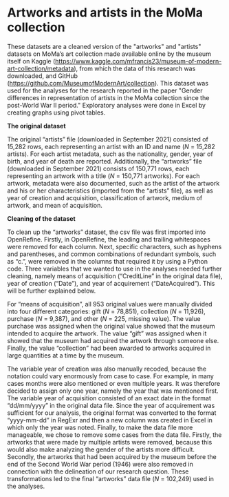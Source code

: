 # Artworks and artists in the MoMa collection

These datasets are a cleaned version of the "artworks" and "artists" datasets on MoMa’s art collection made available online by the museum itself on Kaggle (https://www.kaggle.com/mfrancis23/museum-of-modern-art-collection/metadata), from which the data of this research was downloaded, and GitHub (https://github.com/MuseumofModernArt/collection). This dataset was used for the analyses for the research reported in the paper "Gender differences in representation of artists in the MoMa collection since the post-World War II period." Exploratory analyses were done in Excel by creating graphs using pivot tables.


**The original dataset**

The original “artists” file (downloaded in September 2021) consisted of 15,282 rows, each representing an artist with an ID and name (_N_ = 15,282 artists). For each artist metadata, such as the nationality, gender, year of birth, and year of death are reported. Additionally, the “artworks” file (downloaded in September 2021) consists of 150,771 rows, each representing an artwork with a title (_N_ = 150,771 artworks). For each artwork, metadata were also documented, such as the artist of the artwork and his or her characteristics (imported from the “artists” file), as well as year of creation and acquisition, classification of artwork, medium of artwork, and mean of acquisition.


**Cleaning of the dataset**

To clean up the “artworks” dataset, the csv file was first imported into OpenRefine. Firstly, in OpenRefine, the leading and trailing whitespaces were removed for each column. Next, specific characters, such as hyphens and parentheses, and common combinations of redundant symbols, such as “c.”, were removed in the columns that required it by using a Python code. Three variables that we wanted to use in the analyses needed further cleaning, namely means of acquisition (“CreditLine” in the original data file), year of creation (“Date”), and year of acquirement (“DateAcquired”). This will be further explained below.

For “means of acquisition”, all 953 original values were manually divided into four different categories: gift (_N_ = 78,851), collection (_N_ = 11,926), purchase (_N_ = 9,387), and other (_N_ = 225, missing value). The value purchase was assigned when the original value showed that the museum intended to acquire the artwork. The value “gift” was assigned when it showed that the museum had acquired the artwork through someone else. Finally, the value “collection” had been awarded to artworks acquired in large quantities at a time by the museum.

The variable year of creation was also manually recoded, because the notation could vary enormously from case to case. For example, in many cases months were also mentioned or even multiple years. It was therefore decided to assign only one year, namely the year that was mentioned first.
The variable year of acquisition consisted of an exact date in the format “dd/mm/yyyy” in the original data file. Since the year of acquirement was sufficient for our analysis, the original format was converted to the format “yyyy-mm-dd” in RegExr and then a new column was created in Excel in which only the year was noted.
Finally, to make the data file more manageable, we chose to remove some cases from the data file. Firstly, the artworks that were made by multiple artists were removed, because this would also make analyzing the gender of the artists more difficult. Secondly, the artworks that had been acquired by the museum before the end of the Second World War period (1946) were also removed in connection with the delineation of our research question. These transformations led to the final “artworks” data file (_N_ = 102,249) used in the analyses. 
